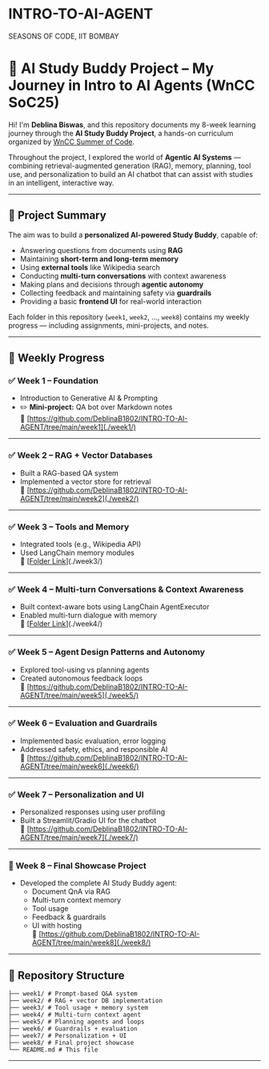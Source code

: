 # INTRO-TO-AI-AGENT
SEASONS OF CODE, IIT BOMBAY

# 🤖 AI Study Buddy Project – My Journey in Intro to AI Agents (WnCC SoC25)

Hi! I'm **Deblina Biswas**, and this repository documents my 8-week learning journey through the **AI Study Buddy Project**, a hands-on curriculum organized by [WnCC Summer of Code](https://wncc-soc.tech-iitb.org).

Throughout the project, I explored the world of **Agentic AI Systems** — combining retrieval-augmented generation (RAG), memory, planning, tool use, and personalization to build an AI chatbot that can assist with studies in an intelligent, interactive way.

---

## 🧭 Project Summary

The aim was to build a **personalized AI-powered Study Buddy**, capable of:
- Answering questions from documents using **RAG**
- Maintaining **short-term and long-term memory**
- Using **external tools** like Wikipedia search
- Conducting **multi-turn conversations** with context awareness
- Making plans and decisions through **agentic autonomy**
- Collecting feedback and maintaining safety via **guardrails**
- Providing a basic **frontend UI** for real-world interaction

Each folder in this repository (`week1`, `week2`, ..., `week8`) contains my weekly progress — including assignments, mini-projects, and notes.

---

## 📅 Weekly Progress

### ✅ Week 1 – Foundation
- Introduction to Generative AI & Prompting
- ✏️ **Mini-project:** QA bot over Markdown notes  
  🔗 [https://github.com/DeblinaB1802/INTRO-TO-AI-AGENT/tree/main/week1](./week1/)

---

### ✅ Week 2 – RAG + Vector Databases
- Built a RAG-based QA system
- Implemented a vector store for retrieval  
  🔗 [https://github.com/DeblinaB1802/INTRO-TO-AI-AGENT/tree/main/week2](./week2/)

---

### ✅ Week 3 – Tools and Memory
- Integrated tools (e.g., Wikipedia API)
- Used LangChain memory modules  
  🔗 [[Folder Link](https://github.com/DeblinaB1802/INTRO-TO-AI-AGENT/tree/main/week3)](./week3/)

---

### ✅ Week 4 – Multi-turn Conversations & Context Awareness
- Built context-aware bots using LangChain AgentExecutor
- Enabled multi-turn dialogue with memory  
  🔗 [[Folder Link](https://github.com/DeblinaB1802/INTRO-TO-AI-AGENT/tree/main/week4)](./week4/)

---

### ✅ Week 5 – Agent Design Patterns and Autonomy
- Explored tool-using vs planning agents
- Created autonomous feedback loops  
  🔗 [https://github.com/DeblinaB1802/INTRO-TO-AI-AGENT/tree/main/week5](./week5/)

---

### ✅ Week 6 – Evaluation and Guardrails
- Implemented basic evaluation, error logging
- Addressed safety, ethics, and responsible AI  
  🔗 [https://github.com/DeblinaB1802/INTRO-TO-AI-AGENT/tree/main/week6](./week6/)

---

### ✅ Week 7 – Personalization and UI
- Personalized responses using user profiling
- Built a Streamlit/Gradio UI for the chatbot  
  🔗 [https://github.com/DeblinaB1802/INTRO-TO-AI-AGENT/tree/main/week7](./week7/)

---

### 🏁 Week 8 – Final Showcase Project
- Developed the complete AI Study Buddy agent:
  - Document QnA via RAG
  - Multi-turn context memory
  - Tool usage
  - Feedback & guardrails
  - UI with hosting  
  🔗 [https://github.com/DeblinaB1802/INTRO-TO-AI-AGENT/tree/main/week8](./week8/)

---

## 📂 Repository Structure

```
├── week1/ # Prompt-based Q&A system
├── week2/ # RAG + vector DB implementation
├── week3/ # Tool usage + memory system
├── week4/ # Multi-turn context agent
├── week5/ # Planning agents and loops
├── week6/ # Guardrails + evaluation
├── week7/ # Personalization + UI
├── week8/ # Final project showcase
└── README.md # This file
```

---

